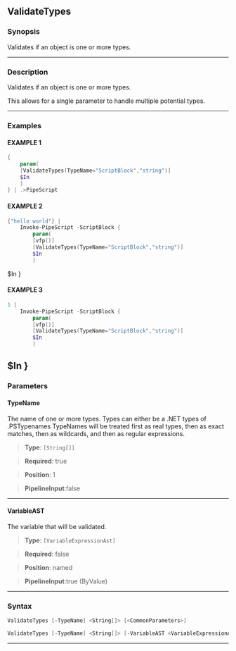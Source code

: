 ValidateTypes
-------------
### Synopsis
Validates if an object is one or more types.

---
### Description

Validates if an object is one or more types.  

This allows for a single parameter to handle multiple potential types.

---
### Examples
#### EXAMPLE 1
```PowerShell
{
    param(
    [ValidateTypes(TypeName="ScriptBlock","string")]
    $In
    )
} | .>PipeScript
```

#### EXAMPLE 2
```PowerShell
{"hello world"} |
    Invoke-PipeScript -ScriptBlock {
        param(
        [vfp()]
        [ValidateTypes(TypeName="ScriptBlock","string")]            
        $In
        )
```
$In
    }
#### EXAMPLE 3
```PowerShell
1 | 
    Invoke-PipeScript -ScriptBlock {
        param(
        [vfp()]
        [ValidateTypes(TypeName="ScriptBlock","string")]            
        $In
        )
```
$In
    }
---
### Parameters
#### **TypeName**

The name of one or more types.
Types can either be a .NET types of .PSTypenames
TypeNames will be treated first as real types, then as exact matches, then as wildcards, and then as regular expressions.



> **Type**: ```[String[]]```

> **Required**: true

> **Position**: 1

> **PipelineInput**:false



---
#### **VariableAST**

The variable that will be validated.



> **Type**: ```[VariableExpressionAst]```

> **Required**: false

> **Position**: named

> **PipelineInput**:true (ByValue)



---
### Syntax
```PowerShell
ValidateTypes [-TypeName] <String[]> [<CommonParameters>]
```
```PowerShell
ValidateTypes [-TypeName] <String[]> [-VariableAST <VariableExpressionAst>] [<CommonParameters>]
```
---

